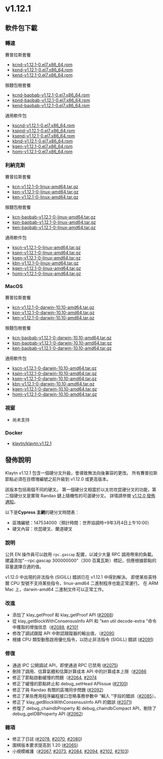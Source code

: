 # v1.12.1

## 軟件包下載<a id="package-downloads"></a>

### 轉速<a id="rpm"></a>

賽普拉斯套餐

- [kcnd-v1.12.1-0.el7.x86_64.rpm](https://packages.klaytn.net/klaytn/v1.12.1/kcnd-v1.12.1-0.el7.x86_64.rpm)
- [kpnd-v1.12.1-0.el7.x86_64.rpm](https://packages.klaytn.net/klaytn/v1.12.1/kpnd-v1.12.1-0.el7.x86_64.rpm)
- [kend-v1.12.1-0.el7.x86_64.rpm](https://packages.klaytn.net/klaytn/v1.12.1/kend-v1.12.1-0.el7.x86_64.rpm)

猴麵包樹套餐

- [kcnd-baobab-v1.12.1-0.el7.x86_64.rpm](https://packages.klaytn.net/klaytn/v1.12.1/kcnd-baobab-v1.12.1-0.el7.x86_64.rpm)
- [kpnd-baobab-v1.12.1-0.el7.x86_64.rpm](https://packages.klaytn.net/klaytn/v1.12.1/kpnd-baobab-v1.12.1-0.el7.x86_64.rpm)
- [kend-baobab-v1.12.1-0.el7.x86_64.rpm](https://packages.klaytn.net/klaytn/v1.12.1/kend-baobab-v1.12.1-0.el7.x86_64.rpm)

通用軟件包

- [kscnd-v1.12.1-0.el7.x86_64.rpm](https://packages.klaytn.net/klaytn/v1.12.1/kscnd-v1.12.1-0.el7.x86_64.rpm)
- [kspnd-v1.12.1-0.el7.x86_64.rpm](https://packages.klaytn.net/klaytn/v1.12.1/kspnd-v1.12.1-0.el7.x86_64.rpm)
- [ksend-v1.12.1-0.el7.x86_64.rpm](https://packages.klaytn.net/klaytn/v1.12.1/ksend-v1.12.1-0.el7.x86_64.rpm)
- [kbnd-v1.12.1-0.el7.x86_64.rpm](https://packages.klaytn.net/klaytn/v1.12.1/kbnd-v1.12.1-0.el7.x86_64.rpm)
- [kgen-v1.12.1-0.el7.x86_64.rpm](https://packages.klaytn.net/klaytn/v1.12.1/kgen-v1.12.1-0.el7.x86_64.rpm)
- [homi-v1.12.1-0.el7.x86_64.rpm](https://packages.klaytn.net/klaytn/v1.12.1/homi-v1.12.1-0.el7.x86_64.rpm)

### 利納克斯<a id="linux"></a>

賽普拉斯套餐

- [kcn-v1.12.1-0-linux-amd64.tar.gz](https://packages.klaytn.net/klaytn/v1.12.1/kcn-v1.12.1-0-linux-amd64.tar.gz)
- [kpn-v1.12.1-0-linux-amd64.tar.gz](https://packages.klaytn.net/klaytn/v1.12.1/kpn-v1.12.1-0-linux-amd64.tar.gz)
- [ken-v1.12.1-0-linux-amd64.tar.gz](https://packages.klaytn.net/klaytn/v1.12.1/ken-v1.12.1-0-linux-amd64.tar.gz)

猴麵包樹套餐

- [kcn-baobab-v1.12.1-0-linux-amd64.tar.gz](https://packages.klaytn.net/klaytn/v1.12.1/kcn-baobab-v1.12.1-0-linux-amd64.tar.gz)
- [kpn-baobab-v1.12.1-0-linux-amd64.tar.gz](https://packages.klaytn.net/klaytn/v1.12.1/kpn-baobab-v1.12.1-0-linux-amd64.tar.gz)
- [ken-baobab-v1.12.1-0-linux-amd64.tar.gz](https://packages.klaytn.net/klaytn/v1.12.1/ken-baobab-v1.12.1-0-linux-amd64.tar.gz)

通用軟件包

- [kscn-v1.12.1-0-linux-amd64.tar.gz](https://packages.klaytn.net/klaytn/v1.12.1/kscn-v1.12.1-0-linux-amd64.tar.gz)
- [kspn-v1.12.1-0-linux-amd64.tar.gz](https://packages.klaytn.net/klaytn/v1.12.1/kspn-v1.12.1-0-linux-amd64.tar.gz)
- [ksen-v1.12.1-0-linux-amd64.tar.gz](https://packages.klaytn.net/klaytn/v1.12.1/ksen-v1.12.1-0-linux-amd64.tar.gz)
- [kbn-v1.12.1-0-linux-amd64.tar.gz](https://packages.klaytn.net/klaytn/v1.12.1/kbn-v1.12.1-0-linux-amd64.tar.gz)
- [kgen-v1.12.1-0-linux-amd64.tar.gz](https://packages.klaytn.net/klaytn/v1.12.1/kgen-v1.12.1-0-linux-amd64.tar.gz)
- [homi-v1.12.1-0-linux-amd64.tar.gz](https://packages.klaytn.net/klaytn/v1.12.1/homi-v1.12.1-0-linux-amd64.tar.gz)

### MacOS<a id="macos"></a>

賽普拉斯套餐

- [kcn-v1.12.1-0-darwin-10.10-amd64.tar.gz](https://packages.klaytn.net/klaytn/v1.12.1/kcn-v1.12.1-0-darwin-10.10-amd64.tar.gz)
- [kpn-v1.12.1-0-darwin-10.10-amd64.tar.gz](https://packages.klaytn.net/klaytn/v1.12.1/kpn-v1.12.1-0-darwin-10.10-amd64.tar.gz)
- [ken-v1.12.1-0-darwin-10.10-amd64.tar.gz](https://packages.klaytn.net/klaytn/v1.12.1/ken-v1.12.1-0-darwin-10.10-amd64.tar.gz)

猴麵包樹套餐

- [kcn-baobab-v1.12.1-0-darwin-10.10-amd64.tar.gz](https://packages.klaytn.net/klaytn/v1.12.1/kcn-baobab-v1.12.1-0-darwin-10.10-amd64.tar.gz)
- [kpn-baobab-v1.12.1-0-darwin-10.10-amd64.tar.gz](https://packages.klaytn.net/klaytn/v1.12.1/kpn-baobab-v1.12.1-0-darwin-10.10-amd64.tar.gz)
- [ken-baobab-v1.12.1-0-darwin-10.10-amd64.tar.gz](https://packages.klaytn.net/klaytn/v1.12.1/ken-baobab-v1.12.1-0-darwin-10.10-amd64.tar.gz)

通用軟件包

- [kscn-v1.12.1-0-darwin-10.10-amd64.tar.gz](https://packages.klaytn.net/klaytn/v1.12.1/kscn-v1.12.1-0-darwin-10.10-amd64.tar.gz)
- [kspn-v1.12.1-0-darwin-10.10-amd64.tar.gz](https://packages.klaytn.net/klaytn/v1.12.1/kspn-v1.12.1-0-darwin-10.10-amd64.tar.gz)
- [ksen-v1.12.1-0-darwin-10.10-amd64.tar.gz](https://packages.klaytn.net/klaytn/v1.12.1/ksen-v1.12.1-0-darwin-10.10-amd64.tar.gz)
- [kbn-v1.12.1-0-darwin-10.10-amd64.tar.gz](https://packages.klaytn.net/klaytn/v1.12.1/kbn-v1.12.1-0-darwin-10.10-amd64.tar.gz)
- [kgen-v1.12.1-0-darwin-10.10-amd64.tar.gz](https://packages.klaytn.net/klaytn/v1.12.1/kgen-v1.12.1-0-darwin-10.10-amd64.tar.gz)
- [homi-v1.12.1-0-darwin-10.10-amd64.tar.gz](https://packages.klaytn.net/klaytn/v1.12.1/homi-v1.12.1-0-darwin-10.10-amd64.tar.gz)

### 視窗<a id="windows"></a>

- 尚未支持

### Docker<a id="docker"></a>

- [klaytn/klaytn:v1.12.1](https://hub.docker.com/r/klaytn/klaytn)

## 發佈說明<a id="release-notes"></a>

Klaytn v1.12.1 包含一個硬分叉升級，會導致無法向後兼容的更改。 所有賽普拉斯節點必須在目標塊編號之前升級到 v1.12.0 或更高版本。

該版本包括兩個不同的硬叉。 第一個硬分叉相當於以太坊坎昆硬分叉的功能，第二個硬分叉是實現 Randao 鏈上隨機性的可選硬分叉。 詳情請參閱 [v1.12.0 發佈通知](https://github.com/klaytn/klaytn/releases/tag/v1.12.0)。

以下是**Cypress 主網**的硬分叉時間表：

- 區塊編號：147534000（預計時間：世界協調時+9年3月4日上午10:00）
- 硬叉內容：坎昆硬叉、蘭道硬叉

### 說明

公共 EN 操作員可以啟用 `rpc.gascap` 配置，以減少大量 RPC 調用帶來的負載。 建議添加"--rpc.gascap 300000000"（300 百萬瓦斯）標記，但應根據節點的容量選擇合適的值。

v1.12.0 中出現的非法指令 (SIGILL) 錯誤已在 v1.12.1 中得到解決。 即使某些英特爾 CPU 型號不支持某些指令，linux-amd64 二進制程序也能正常運行。 在 ARM Mac 上，darwin-amd64 二進制文件可以正常工作。

### 改進

- 添加了 klay_getProof 和 klay_getProof API ([#2068](https://github.com/klaytn/klaytn/pull/2068))
- 從 klay_getBlockWithConsensusInfo API 和 "ken util decode-extra "命令中獲取的增強信息（[#2088](https://github.com/klaytn/klaytn/pull/2088), [#2101](https://github.com/klaytn/klaytn/pull/2101)
- 修改了調試跟蹤 API 中默認跟蹤器的輸出值，（[#2090](https://github.com/klaytn/klaytn/pull/2090)
- 根據 CPU 類型動態啟用優化指令，以防止非法指令 (SIGILL) 錯誤 ([#2091](https://github.com/klaytn/klaytn/pull/2091))

### 修復

- 通過 IPC 公開調試 API，即使通過 RPC 已禁用 ([#2075](https://github.com/klaytn/klaytn/pull/2075))
- 刪除了調用、估算氣體和估算計算成本 API 中的計算成本上限（[#2086](https://github.com/klaytn/klaytn/pull/2086)
- 修正了節點啟動緩慢的問題（[#2064](https://github.com/klaytn/klaytn/pull/2064), [#2074](https://github.com/klaytn/klaytn/pull/2074)
- 修正了緩慢的節點終止和 debug_setHead APIissue ([#2100](https://github.com/klaytn/klaytn/pull/2100))
- 修正了與 Randao 有關的區塊同步問題 ([#2092](https://github.com/klaytn/klaytn/pull/2092))
- 修正了某些應用程序編程接口忽略事務參數中 "輸入 "字段的錯誤（[#2085](https://github.com/klaytn/klaytn/pull/2085)）。
- 修正了 klay_getBlockWithConsensusInfo API 的錯誤 ([#2071](https://github.com/klaytn/klaytn/pull/2071))
- 修復了 debug_chaindbProperty 和 debug_chaindbCompact API，刪除了 debug_getDBProperty API ([#2062](https://github.com/klaytn/klaytn/pull/2062))

### 雜項

- 修正了日誌 ([#2078](https://github.com/klaytn/klaytn/pull/2078), [#2070](https://github.com/klaytn/klaytn/pull/2070), [#2080](https://github.com/klaytn/klaytn/pull/2080))
- 圍棋版本要求提高到 1.20 ([#2065](https://github.com/klaytn/klaytn/pull/2065))
- 小規模維護（[#2067](https://github.com/klaytn/klaytn/pull/2067), [#2073](https://github.com/klaytn/klaytn/pull/2073), [#2084](https://github.com/klaytn/klaytn/pull/2084), [#2094](https://github.com/klaytn/klaytn/pull/2094), [#2102](https://github.com/klaytn/klaytn/pull/2102), [#2103](https://github.com/klaytn/klaytn/pull/2103))
